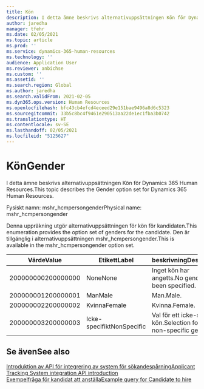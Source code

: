 ```yaml
---
title: Kön
description: I detta ämne beskrivs alternativuppsättningen Kön för Dynamics 365 Human Resources.
author: jaredha
manager: tfehr
ms.date: 02/05/2021
ms.topic: article
ms.prod: ''
ms.service: dynamics-365-human-resources
ms.technology: ''
audience: Application User
ms.reviewer: anbichse
ms.custom: ''
ms.assetid: ''
ms.search.region: Global
ms.author: jaredha
ms.search.validFrom: 2021-02-05
ms.dyn365.ops.version: Human Resources
ms.openlocfilehash: bfc43cb4efcd4eceed29e151bae9496a8d6c5323
ms.sourcegitcommit: 33b5c8bc4f9461e290513aa22de1ec1fba3b0742
ms.translationtype: HT
ms.contentlocale: sv-SE
ms.lasthandoff: 02/05/2021
ms.locfileid: "5125627"
---
```

# <a name="gender"></a><span data-ttu-id="ef73d-103">Kön</span><span class="sxs-lookup"><span data-stu-id="ef73d-103">Gender</span></span>

<span data-ttu-id="ef73d-104">I detta ämne beskrivs alternativuppsättningen Kön för Dynamics 365 Human Resources.</span><span class="sxs-lookup"><span data-stu-id="ef73d-104">This topic describes the Gender option set for Dynamics 365 Human Resources.</span></span>

<span data-ttu-id="ef73d-105">Fysiskt namn: mshr_hcmpersongender</span><span class="sxs-lookup"><span data-stu-id="ef73d-105">Physical name: mshr_hcmpersongender</span></span>

<span data-ttu-id="ef73d-106">Denna uppräkning utgör alternativuppsättningen för kön för kandidaten.</span><span class="sxs-lookup"><span data-stu-id="ef73d-106">This enumeration provides the option set of genders for the candidate.</span></span> <span data-ttu-id="ef73d-107">Den är tillgänglig i alternativuppsättningen mshr_hcmpersongender.</span><span class="sxs-lookup"><span data-stu-id="ef73d-107">This is available in the mshr_hcmpersongender option set.</span></span>

| <span data-ttu-id="ef73d-108">Värde</span><span class="sxs-lookup"><span data-stu-id="ef73d-108">Value</span></span> | <span data-ttu-id="ef73d-109">Etikett</span><span class="sxs-lookup"><span data-stu-id="ef73d-109">Label</span></span> | <span data-ttu-id="ef73d-110">beskrivning</span><span class="sxs-lookup"><span data-stu-id="ef73d-110">Description</span></span> |
| --- | --- | --- |
| <span data-ttu-id="ef73d-111">200000000</span><span class="sxs-lookup"><span data-stu-id="ef73d-111">200000000</span></span> | <span data-ttu-id="ef73d-112">None</span><span class="sxs-lookup"><span data-stu-id="ef73d-112">None</span></span> | <span data-ttu-id="ef73d-113">Inget kön har angetts.</span><span class="sxs-lookup"><span data-stu-id="ef73d-113">No gender has been specified.</span></span> |
| <span data-ttu-id="ef73d-114">200000001</span><span class="sxs-lookup"><span data-stu-id="ef73d-114">200000001</span></span> | <span data-ttu-id="ef73d-115">Man</span><span class="sxs-lookup"><span data-stu-id="ef73d-115">Male</span></span> | <span data-ttu-id="ef73d-116">Man.</span><span class="sxs-lookup"><span data-stu-id="ef73d-116">Male.</span></span> |
| <span data-ttu-id="ef73d-117">200000002</span><span class="sxs-lookup"><span data-stu-id="ef73d-117">200000002</span></span> | <span data-ttu-id="ef73d-118">Kvinna</span><span class="sxs-lookup"><span data-stu-id="ef73d-118">Female</span></span> | <span data-ttu-id="ef73d-119">Kvinna.</span><span class="sxs-lookup"><span data-stu-id="ef73d-119">Female.</span></span> |
| <span data-ttu-id="ef73d-120">200000003</span><span class="sxs-lookup"><span data-stu-id="ef73d-120">200000003</span></span> | <span data-ttu-id="ef73d-121">Icke-specifikt</span><span class="sxs-lookup"><span data-stu-id="ef73d-121">NonSpecific</span></span> | <span data-ttu-id="ef73d-122">Val för ett icke-specifikt kön.</span><span class="sxs-lookup"><span data-stu-id="ef73d-122">Selection for a non-specific gender.</span></span> |

## <a name="see-also"></a><span data-ttu-id="ef73d-123">Se även</span><span class="sxs-lookup"><span data-stu-id="ef73d-123">See also</span></span>

[<span data-ttu-id="ef73d-124">Introduktion av API för integrering av system för sökandespårning</span><span class="sxs-lookup"><span data-stu-id="ef73d-124">Applicant Tracking System integration API introduction</span></span>](hr-admin-integration-ats-api-introduction.md)<br>
[<span data-ttu-id="ef73d-125">Exempelfråga för kandidat att anställa</span><span class="sxs-lookup"><span data-stu-id="ef73d-125">Example query for Candidate to hire</span></span>](hr-admin-integration-ats-api-candidate-to-hire-example-query.md)
